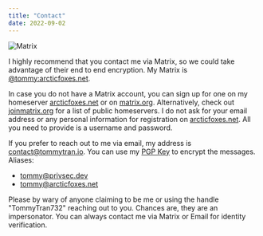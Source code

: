 ```yaml
---
title: "Contact"
date: 2022-09-02
---
```


![Matrix](/images/matrix.jpg)

I highly recommend that you contact me via Matrix, so we could take advantage of their end to end encryption. My Matrix is [@tommy:arcticfoxes.net](https://matrix.to/#/@tommy:arcticfoxes.net).

In case you do not have a Matrix account, you can sign up for one on my homeserver [arcticfoxes.net](https://arcticfoxes.net) or on [matrix.org](https://app.element.io). Alternatively, check out [joinmatrix.org](https://joinmatrix.org/servers/) for a list of public homeservers. I do not ask for your email address or any personal information for registration on [arcticfoxes.net](https://arcticfoxes.net). All you need to provide is a username and password.

If you prefer to reach out to me via email, my address is contact@tommytran.io. You can use my [PGP Key](/tommy.asc) to encrypt the messages. Aliases:

- tommy@privsec.dev
- tommy@arcticfoxes.net

Please by wary of anyone claiming to be me or using the handle "TommyTran732" reaching out to you. Chances are, they are an impersonator. You can always contact me via Matrix or Email for identity verification.